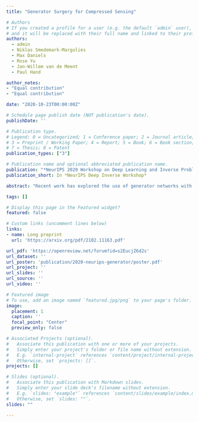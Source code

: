 ```yaml
---
title: "Generator Surgery for Compressed Sensing"

# Authors
# If you created a profile for a user (e.g. the default `admin` user), write the username (folder name) here 
# and it will be replaced with their full name and linked to their profile.
authors: 
  - admin
  - Niklas Smedemark-Margulies
  - Max Daniels
  - Rose Yu
  - Jan-Willem van de Meent
  - Paul Hand

author_notes:
- "Equal contribution"
- "Equal contribution"

date: "2020-10-23T00:00:00Z"

# Schedule page publish date (NOT publication's date).
publishDate: ''

# Publication type.
# Legend: 0 = Uncategorized; 1 = Conference paper; 2 = Journal article;
# 3 = Preprint / Working Paper; 4 = Report; 5 = Book; 6 = Book section;
# 7 = Thesis; 8 = Patent
publication_types: ["3"]

# Publication name and optional abbreviated publication name.
publication: "*NeurIPS 2020 Workshop on Deep Learning and Inverse Problems*"
publication_short: In *NeurIPS Deep Inverse Workshop*

abstract: "Recent work has explored the use of generator networks with low latent dimension as signal priors for image recovery in compressed sensing. However, the recovery performance of such models is limited by high representation error. We introduce a method to reduce the representation error of such generator signal priors by cutting one or more initial blocks at test time and optimizing over the resulting higher- dimensional latent space. Experiments demonstrate significantly improved recovery for a variety of architectures. This approach also works well for out-of-training- distribution images and is competitive with other state-of-the-art methods. Our experiments show that test-time architectural modifications can greatly improve the recovery quality of generator signal priors for compressed sensing."

tags: []

# Display this page in the Featured widget?
featured: false

# Custom links (uncomment lines below)
links:
- name: Long preprint
  url: 'https://arxiv.org/pdf/2102.11163.pdf'

url_pdf: 'https://openreview.net/forum?id=s2EucjZ6d2s'
url_dataset: ''
url_poster: 'publication/2020-neurips-generator/poster.pdf'
url_project: ''
url_slides: ''
url_source: ''
url_video: ''

# Featured image
# To use, add an image named `featured.jpg/png` to your page's folder. 
image:
  placement: 1
  caption: ''
  focal_point: "Center"
  preview_only: false

# Associated Projects (optional).
#   Associate this publication with one or more of your projects.
#   Simply enter your project's folder or file name without extension.
#   E.g. `internal-project` references `content/project/internal-project/index.md`.
#   Otherwise, set `projects: []`.
projects: []

# Slides (optional).
#   Associate this publication with Markdown slides.
#   Simply enter your slide deck's filename without extension.
#   E.g. `slides: "example"` references `content/slides/example/index.md`.
#   Otherwise, set `slides: ""`.
slides: ""

---
```

